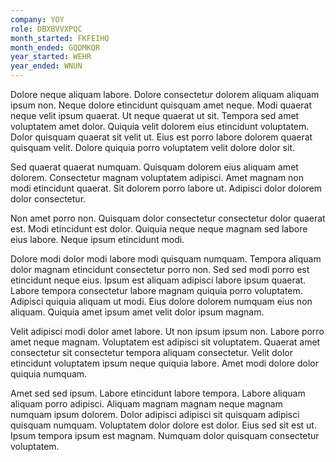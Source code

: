 ```yaml
---
company: YOY
role: DBXBVVXPQC
month_started: FKFEIHQ
month_ended: GQDMKQR
year_started: WEHR
year_ended: WNUN
---
```


Dolore neque aliquam labore. Dolore consectetur dolorem aliquam aliquam ipsum non. Neque dolore etincidunt quisquam amet neque. Modi quaerat neque velit ipsum quaerat. Ut neque quaerat ut sit. Tempora sed amet voluptatem amet dolor. Quiquia velit dolorem eius etincidunt voluptatem. Dolor quisquam quaerat sit velit ut. Eius est porro labore dolorem quaerat quisquam velit. Dolore quiquia porro voluptatem velit dolore dolor sit.

Sed quaerat quaerat numquam. Quisquam dolorem eius aliquam amet dolorem. Consectetur magnam voluptatem adipisci. Amet magnam non modi etincidunt quaerat. Sit dolorem porro labore ut. Adipisci dolor dolorem dolor consectetur.

Non amet porro non. Quisquam dolor consectetur consectetur dolor quaerat est. Modi etincidunt est dolor. Quiquia neque neque magnam sed labore eius labore. Neque ipsum etincidunt modi.

Dolore modi dolor modi labore modi quisquam numquam. Tempora aliquam dolor magnam etincidunt consectetur porro non. Sed sed modi porro est etincidunt neque eius. Ipsum est aliquam adipisci labore ipsum quaerat. Labore tempora consectetur labore magnam quiquia porro voluptatem. Adipisci quiquia aliquam ut modi. Eius dolore dolorem numquam eius non aliquam. Quiquia amet ipsum amet velit dolor ipsum magnam.

Velit adipisci modi dolor amet labore. Ut non ipsum ipsum non. Labore porro amet neque magnam. Voluptatem est adipisci sit voluptatem. Quaerat amet consectetur sit consectetur tempora aliquam consectetur. Velit dolor etincidunt voluptatem ipsum neque quiquia labore. Amet modi dolore dolor quiquia numquam.

Amet sed sed ipsum. Labore etincidunt labore tempora. Labore aliquam aliquam porro adipisci. Aliquam magnam magnam neque magnam numquam ipsum dolorem. Dolor adipisci adipisci sit quisquam adipisci quisquam numquam. Voluptatem dolor dolore est dolor. Eius sed sit est ut. Ipsum tempora ipsum est magnam. Numquam dolor quisquam consectetur voluptatem.
    